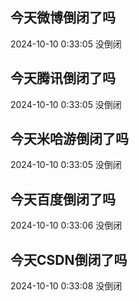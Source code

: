 ## 今天微博倒闭了吗

2024-10-10 0:33:05 没倒闭

## 今天腾讯倒闭了吗

2024-10-10 0:33:05 没倒闭

## 今天米哈游倒闭了吗

2024-10-10 0:33:05 没倒闭

## 今天百度倒闭了吗

2024-10-10 0:33:06 没倒闭

## 今天CSDN倒闭了吗

2024-10-10 0:33:08 没倒闭

